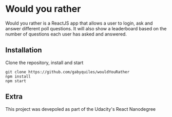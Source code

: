 # Would you rather
Would you rather is a ReactJS app that allows a user to login, 
ask and answer different poll questions. It will also show a 
leaderboard based on the number of questions each user has 
asked and answered. 

## Installation
Clone the repository, install and start

`git clone https://github.com/gabyquiles/wouldYouRather`  
`npm install`  
`npm start` 

## Extra
This project was devepoled as part of the Udacity's React 
Nanodegree